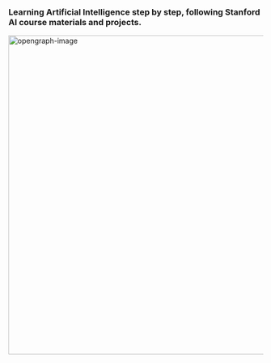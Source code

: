 ### Learning Artificial Intelligence step by step, following Stanford AI course materials and projects.

<img width="1200" height="630" alt="opengraph-image" src="https://github.com/user-attachments/assets/254d9d04-a062-41c8-940f-e0caef324e8b" />
